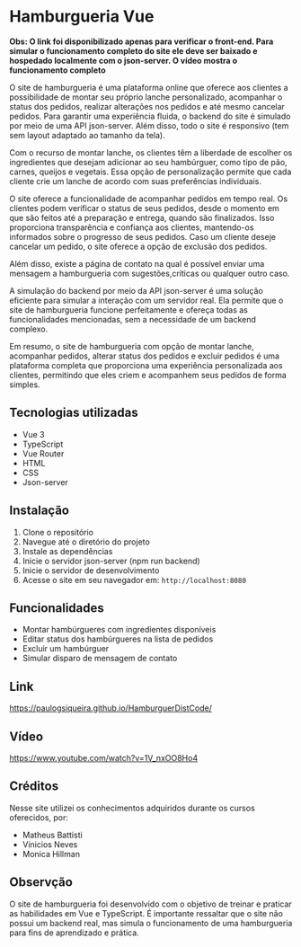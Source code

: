 # Hamburgueria Vue

**Obs: O link foi disponibilizado apenas para verificar o front-end. Para simular o funcionamento completo do site ele deve ser baixado e hospedado localmente com o json-server. O vídeo mostra o funcionamento completo**

O site de hamburgueria é uma plataforma online que oferece aos clientes a possibilidade de montar seu próprio lanche personalizado, acompanhar o status dos pedidos, realizar alterações nos pedidos e até mesmo cancelar pedidos. Para garantir uma experiência fluida, o backend do site é simulado por meio de uma API json-server. Além disso, todo o site é responsivo (tem sem layout adaptado ao tamanho da tela).

Com o recurso de montar lanche, os clientes têm a liberdade de escolher os ingredientes que desejam adicionar ao seu hambúrguer, como tipo de pão, carnes, queijos e vegetais. Essa opção de personalização permite que cada cliente crie um lanche de acordo com suas preferências individuais.

O site oferece a funcionalidade de acompanhar pedidos em tempo real. Os clientes podem verificar o status de seus pedidos, desde o momento em que são feitos até a preparação e entrega, quando são finalizados. Isso proporciona transparência e confiança aos clientes, mantendo-os informados sobre o progresso de seus pedidos. Caso um cliente deseje cancelar um pedido, o site oferece a opção de exclusão dos pedidos. 

Além disso, existe a página de contato na qual é possível enviar uma mensagem a hamburgueria com sugestões,críticas ou qualquer outro caso.

A simulação do backend por meio da API json-server é uma solução eficiente para simular a interação com um servidor real. Ela permite que o site de hamburgueria funcione perfeitamente e ofereça todas as funcionalidades mencionadas, sem a necessidade de um backend complexo.

Em resumo, o site de hamburgueria com opção de montar lanche, acompanhar pedidos, alterar status dos pedidos e excluir pedidos é uma plataforma completa que proporciona uma experiência personalizada aos clientes, permitindo que eles criem e acompanhem seus pedidos de forma simples.

## Tecnologias utilizadas

- Vue 3
- TypeScript
- Vue Router
- HTML
- CSS
- Json-server

## Instalação

1. Clone o repositório
2. Navegue até o diretório do projeto
3. Instale as dependências
4. Inicie o servidor json-server (npm run backend)
5. Inicie o servidor de desenvolvimento
6. Acesse o site em seu navegador em: `http://localhost:8080`

## Funcionalidades

- Montar hambúrgueres com ingredientes disponíveis
- Editar status dos hambúrgueres na lista de pedidos
- Excluir um hambúrguer
- Simular disparo de mensagem de contato

## Link

https://paulogsiqueira.github.io/HamburguerDistCode/


## Vídeo

https://www.youtube.com/watch?v=1V_nxOO8Ho4

## Créditos
Nesse site utilizei os conhecimentos adquiridos durante os cursos oferecidos, por:
  - Matheus Battisti
  - Vinicios Neves
  - Monica Hillman


## Observção

O site de hamburgueria foi desenvolvido com o objetivo de treinar e praticar as habilidades em Vue e TypeScript. É importante ressaltar que o site não possui um backend real, mas simula o funcionamento de uma hamburgueria para fins de aprendizado e prática.

